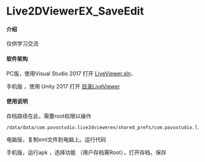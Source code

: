 # Live2DViewerEX_SaveEdit

#### 介绍
仅供学习交流

#### 软件架构
PC版，使用Visual Studio 2017 打开  [LiveViewer.sln](LiveViewer.sln)、

手机版 ，使用 Unity 2017 打开 [目录LiveViewer](LiveViewer)

#### 使用说明

存档路径在此，需要root权限以操作

```
/data/data/com.pavostudio.live2dviewerex/shared_prefs/com.pavostudio.live2dviewerex.v2.playerprefs.xml

```

电脑版，复制xml文件到电脑上。运行代码

手机版，运行apk ，选择功能 （用户存档需Root），打开存档，保存